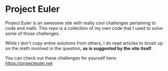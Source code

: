 # Project Euler

Project Euler is an awesome site with really cool challenges pertaining to code and math. This repo is a collection of my own code that I used to solve some of those challenges.

While I don't copy entire solutions from others, I do read articles to brush up on the math involved in the question, **as is suggested by the site itself**.

You can check out these challenges for yourself here:  
https://projecteuler.net
